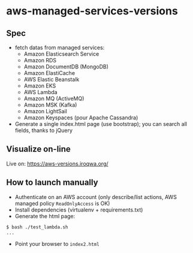 aws-managed-services-versions
=============================

Spec
----

* fetch datas from managed services:
  * Amazon Elasticsearch Service
  * Amazon RDS
  * Amazon DocumentDB (MongoDB)
  * Amazon ElastiCache
  * AWS Elastic Beanstalk
  * Amazon EKS
  * AWS Lambda
  * Amazon MQ (ActiveMQ)
  * Amazon MSK (Kafka)
  * Amazon LightSail
  * Amazon Keyspaces (pour Apache Cassandra)
* Generate a single index.html page (use bootstrap); you can search all fields, thanks to jQuery

Visualize on-line
-----------------

Live on: <https://aws-versions.iroqwa.org/>

How to launch manually
----------------------

* Authenticate on an AWS account (only describe/list actions, AWS managed policy `ReadOnlyAccess` is OK)
* Install dependencies (virtualenv + requirements.txt)
* Generate the html page:

```bash
$ bash ./test_lambda.sh
...
```
* Point your browser to `index2.html`

